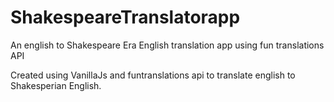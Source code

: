 # ShakespeareTranslatorapp
An english to Shakespeare Era English translation app using fun translations API

Created using VanillaJs and funtranslations api to translate english to Shakesperian English.

